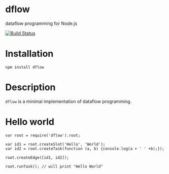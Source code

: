 dflow
=====

dataflow programming for Node.js

[![Build Status](https://travis-ci.org/fibo/dflow.png?branch=master)](https://travis-ci.org/fibo/dflow.png?branch=master)

# Installation

    npm install dflow

# Description

`dflow` is a minimal implementation of dataflow programming.

# Hello world

    var root = require('dflow').root;

    var id1 = root.createSlot('Hello', 'World');
    var id2 = root.createTask(function (a, b) {console.log(a + ' ' +b);});

    root.createEdge([id1, id2]);

    root.runTask(); // will print "Hello World"

